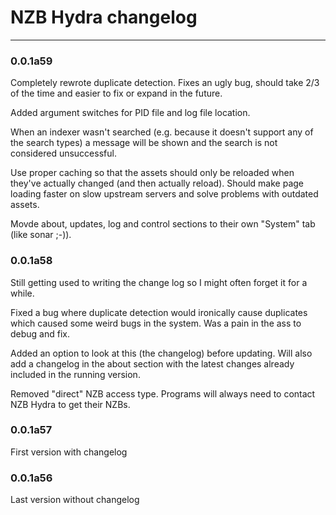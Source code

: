 # NZB Hydra changelog

----------
### 0.0.1a59
Completely rewrote duplicate detection. Fixes an ugly bug, should take 2/3 of the time and easier to fix or expand in the future.
 
Added argument switches for PID file and log file location.
 
When an indexer wasn't searched (e.g. because it doesn't support any of the search types) a message will be shown and the search is not considered unsuccessful.

Use proper caching so that the assets should only be reloaded when they've actually changed (and then actually reload). Should make page loading faster on slow upstream servers and solve problems with outdated assets.

Movde about, updates, log and control sections to their own "System" tab (like sonar ;-)).

### 0.0.1a58
Still getting used to writing the change log so I might often forget it for a while.

Fixed a bug where duplicate detection would ironically cause duplicates which caused some weird bugs in the system. Was a pain in the ass to debug and fix.

Added an option to look at this (the changelog) before updating. Will also add a changelog in the about section with the latest changes already included in the running version.

Removed "direct" NZB access type. Programs will always need to contact NZB Hydra to get their NZBs.

### 0.0.1a57
First version with changelog

### 0.0.1a56
Last version without changelog